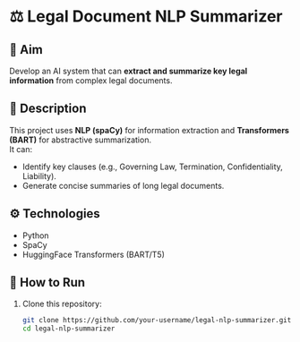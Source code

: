 # ⚖️ Legal Document NLP Summarizer

## 📌 Aim
Develop an AI system that can **extract and summarize key legal information** from complex legal documents.

## 📖 Description
This project uses **NLP (spaCy)** for information extraction and **Transformers (BART)** for abstractive summarization.  
It can:
- Identify key clauses (e.g., Governing Law, Termination, Confidentiality, Liability).
- Generate concise summaries of long legal documents.

## ⚙️ Technologies
- Python
- SpaCy
- HuggingFace Transformers (BART/T5)

## 🚀 How to Run
1. Clone this repository:
   ```bash
   git clone https://github.com/your-username/legal-nlp-summarizer.git
   cd legal-nlp-summarizer
